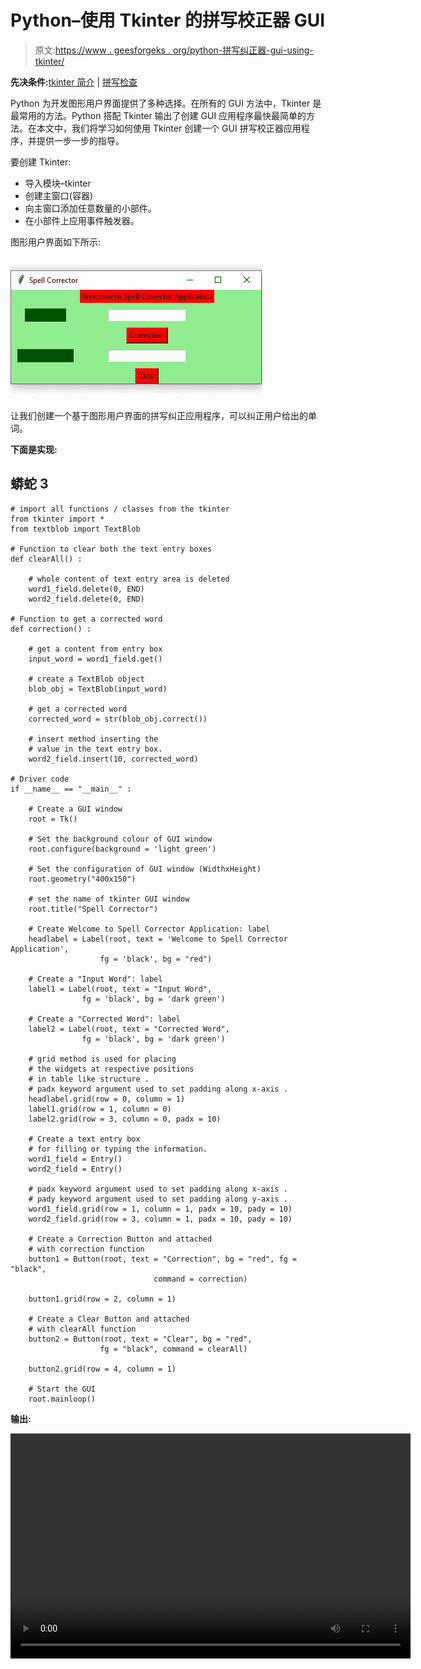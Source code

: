 # Python–使用 Tkinter 的拼写校正器 GUI

> 原文:[https://www . geesforgeks . org/python-拼写纠正器-gui-using-tkinter/](https://www.geeksforgeeks.org/python-spell-corrector-gui-using-tkinter/)

**先决条件:**[tkinter 简介](https://www.geeksforgeeks.org/python-gui-tkinter/) | [拼写检查](https://www.geeksforgeeks.org/spelling-checker-in-python/)

Python 为开发图形用户界面提供了多种选择。在所有的 GUI 方法中，Tkinter 是最常用的方法。Python 搭配 Tkinter 输出了创建 GUI 应用程序最快最简单的方法。在本文中，我们将学习如何使用 Tkinter 创建一个 GUI 拼写校正器应用程序，并提供一步一步的指导。

要创建 Tkinter:

*   导入模块–tkinter
*   创建主窗口(容器)
*   向主窗口添加任意数量的小部件。
*   在小部件上应用事件触发器。

图形用户界面如下所示:

![](img/8fa197cefec78676365299f1ca4a3b74.png)

让我们创建一个基于图形用户界面的拼写纠正应用程序，可以纠正用户给出的单词。

**下面是实现:**

## 蟒蛇 3

```
# import all functions / classes from the tkinter
from tkinter import *
from textblob import TextBlob

# Function to clear both the text entry boxes
def clearAll() :

    # whole content of text entry area is deleted
    word1_field.delete(0, END)
    word2_field.delete(0, END)

# Function to get a corrected word
def correction() :

    # get a content from entry box
    input_word = word1_field.get()

    # create a TextBlob object
    blob_obj = TextBlob(input_word)

    # get a corrected word
    corrected_word = str(blob_obj.correct())

    # insert method inserting the
    # value in the text entry box.
    word2_field.insert(10, corrected_word)

# Driver code
if __name__ == "__main__" :

    # Create a GUI window
    root = Tk()

    # Set the background colour of GUI window
    root.configure(background = 'light green')

    # Set the configuration of GUI window (WidthxHeight)
    root.geometry("400x150")

    # set the name of tkinter GUI window
    root.title("Spell Corrector")

    # Create Welcome to Spell Corrector Application: label
    headlabel = Label(root, text = 'Welcome to Spell Corrector Application',
                    fg = 'black', bg = "red")

    # Create a "Input Word": label
    label1 = Label(root, text = "Input Word",
                fg = 'black', bg = 'dark green')

    # Create a "Corrected Word": label
    label2 = Label(root, text = "Corrected Word",
                fg = 'black', bg = 'dark green')

    # grid method is used for placing
    # the widgets at respective positions
    # in table like structure .
    # padx keyword argument used to set padding along x-axis .
    headlabel.grid(row = 0, column = 1)
    label1.grid(row = 1, column = 0)
    label2.grid(row = 3, column = 0, padx = 10)

    # Create a text entry box
    # for filling or typing the information.
    word1_field = Entry()
    word2_field = Entry()

    # padx keyword argument used to set padding along x-axis .
    # pady keyword argument used to set padding along y-axis .
    word1_field.grid(row = 1, column = 1, padx = 10, pady = 10)
    word2_field.grid(row = 3, column = 1, padx = 10, pady = 10)

    # Create a Correction Button and attached
    # with correction function
    button1 = Button(root, text = "Correction", bg = "red", fg = "black",
                                command = correction)

    button1.grid(row = 2, column = 1)

    # Create a Clear Button and attached
    # with clearAll function
    button2 = Button(root, text = "Clear", bg = "red",
                    fg = "black", command = clearAll)

    button2.grid(row = 4, column = 1)

    # Start the GUI
    root.mainloop()
```

**输出:**

<video class="wp-video-shortcode" id="video-418435-1" width="640" height="360" preload="metadata" controls=""><source type="video/mp4" src="https://media.geeksforgeeks.org/wp-content/uploads/20210116114658/FreeOnlineScreenRecorderProject4.mp4?_=1">[https://media.geeksforgeeks.org/wp-content/uploads/20210116114658/FreeOnlineScreenRecorderProject4.mp4](https://media.geeksforgeeks.org/wp-content/uploads/20210116114658/FreeOnlineScreenRecorderProject4.mp4)</video>